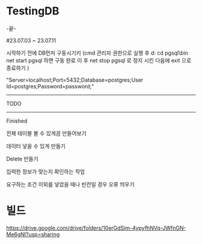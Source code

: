 # TestingDB

-끝-

#23.07.03 ~ 23.07.11 

시작하기 전에 DB먼저 구동시기키
(cmd 관리자 권한으로 실행 후 
  d: 
  cd pgsql\bin
  net start pgsql
  하면 구동 완료
  이 후 net stop pgsql 로 정지 시킨 다음에
  exit 으로 종료하기
)

"Server=localhost;Port=5432;Database=postgres;User Id=postgres;Password=password;"


------------------------------------------------------------------------------------
TODO



-------------------------------------------------------------------------------------
Finished

전체 테이블 볼 수 있게끔 만들어보기

데이터 넣을 수 있게 만들기

Delete 만들기

입력한 정보가 맞는지 확인하는 작업

요구하는 조건 이외를 넣었을 때나 빈칸일 경우 오류 띄우기

# 빌드

https://drive.google.com/drive/folders/10erGdSim-4ypyfhNVq-JWfnGN-Me6gNl?usp=sharing
